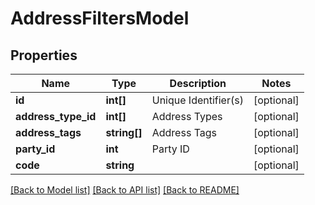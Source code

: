# AddressFiltersModel

## Properties
Name | Type | Description | Notes
------------ | ------------- | ------------- | -------------
**id** | **int[]** | Unique Identifier(s) | [optional] 
**address_type_id** | **int[]** | Address Types | [optional] 
**address_tags** | **string[]** | Address Tags | [optional] 
**party_id** | **int** | Party ID | [optional] 
**code** | **string** |  | [optional] 

[[Back to Model list]](../README.md#documentation-for-models) [[Back to API list]](../README.md#documentation-for-api-endpoints) [[Back to README]](../README.md)


